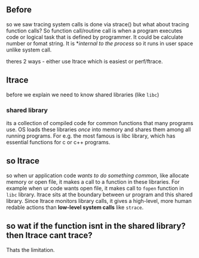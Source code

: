 ## Before
so we saw tracing system calls is done via strace() but what about tracing function calls? So function call/routine call is when a program executes code or
logical task that is defined by programmer. It could be calculate number or fomat string. It is **internal to the process* so it runs in user space unlike system call.

theres 2 ways - either use ltrace which is easiest or perf/ftrace.

## ltrace
before we explain we need to know shared libraries (like `libc`)

### shared library
its a collection of compiled code for common functions that many programs use. OS loads these libraries *once* into memory and shares them among all 
running programs. For e.g. the most famous is libc library, which has essential functions for c or c++ programs.

## so ltrace
so when ur application code *wants to do something common*, like allocate memory or open file, it makes a call to a function in these libraries.
For example when ur code wants open file, it makes call to `fopen` function in `libc` library. ltrace sits at the boundary between ur program and this 
shared library. Since ltrace monitors library calls, it gives a high-level, more human redable actions than **low-level system calls** like `strace`.

## so wat if the function isnt in the shared library? then ltrace cant trace?
Thats the limitation. 

